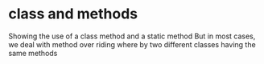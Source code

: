 # class and methods
Showing the use of a class method and a static method
But in most cases, we deal with method over riding where by two different classes having the same methods 
